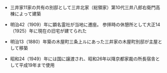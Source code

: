 - 三井家11家の共有の別邸として三井北家（総領家）第10代三井八郎右衛門高棟によって建築

- 明治42（1909）年に顕名霊社が当地に遷座。
参拝時の休憩所として大正14（1925）年に現在の旧宅が建てられた

- 明治13（1880）年築の木屋町三条上ルにあった三井家の木屋町別邸が主屋として移築

- 昭和24（1949）年には国に譲渡され、昭和26年以降京都家裁の所長宿舎として平成19年まで使用